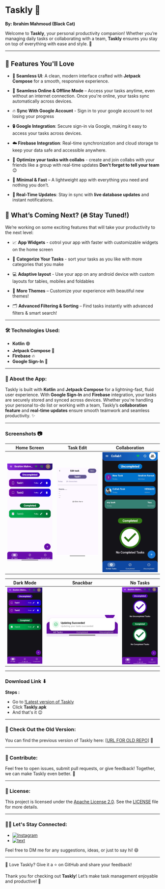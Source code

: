 # Taskly 🚀

**By: Ibrahim Mahmoud (Black Cat)**

Welcome to **Taskly**, your personal productivity companion! Whether you’re managing daily tasks or collaborating with a team, **Taskly** ensures you stay on top of everything with ease and style. 🎯

---

## 🌟 **Features You'll Love**

- **💎 Seamless UI**: A clean, modern interface crafted with **Jetpack Compose** for a smooth, responsive experience.
  
- 📡 **Seamless Online & Offline Mode** – Access your tasks anytime, even without an internet connection. Once you're online, your tasks sync automatically across devices.
  
- 🔥 **Sync With Google Account** - Sign in to your google account to not losing your progress
  
- **🔒 Google Integration**: Secure sign-in via Google, making it easy to access your tasks across devices.
  
- **☁️ Firebase Integration**: Real-time synchronization and cloud storage to keep your data safe and accessible anywhere.
  
- 👥 **Optimize your tasks with collabs** - create and join collabs with your friends like a group with real-time updates **Don't forget to tell your team**😉
  
- 🎯 **Minimal & Fast** – A lightweight app with everything you need and nothing you don’t.
  
- **📲 Real-Time Updates**: Stay in sync with **live database updates** and instant notifications.
  

## 🚀 **What’s Coming Next? (🔥 Stay Tuned!)**

We’re working on some exciting features that will take your productivity to the next level:

- 📈 **App Widgets** - cotrol your app with faster with customizable widgets on the home screen

- 📁 **Categorize Your Tasks** - sort your tasks as you like with more categories that you make

- 💻 **Adaptive layout** - Use your app on any android device with custom layouts for tables, mobiles and foldables

- 🌙 **More Themes** – Customize your experience with beautiful new themes!

- 🗂 **Advanced Filtering & Sorting** – Find tasks instantly with advanced filters & smart search!
---

### 🛠 Technologies Used:

- **Kotlin** 🟢
- **Jetpack Compose** 🖤
- **Firebase** 🔥
- **Google Sign-In** 🔑

---

### 📱 About the App:

Taskly is built with **Kotlin** and **Jetpack Compose** for a lightning-fast, fluid user experience. With **Google Sign-In** and **Firebase** integration, your tasks are securely stored and synced across devices. Whether you're handling your personal to-do list or working with a team, Taskly’s **collaboration feature** and **real-time updates** ensure smooth teamwork and seamless productivity. ✨

---

### Screenshots 📷

| Home Screen | Task Edit | Collaboration |
|------------|--------------|--------------|
| ![Home](Screenshots/lightmode.jpg) | ![Task Edit](Screenshots/taskeditlight.jpg) | ![Collaboration](Screenshots/collabscreen.jpg) |

| Dark Mode | Snackbar | No Tasks |
|----------|--------|--------------|
| ![Dark Mode](Screenshots/homewithtasks.jpg) | ![Snackbar](Screenshots/snackbar.jpg) | ![No Tasks](Screenshots/homenotasks.jpg) |

---

### Download Link ⬇

**Steps :**
 - Go to [!Latest version of Taskly](https://github.com/BIackCatt/Taskly/releases/tag/3.2.2)
 - Click **Taskly.apk**
 - And that's it 😉




---

### 🔗 Check Out the Old Version:

You can find the previous version of Taskly here: [[URL FOR OLD REPO](https://github.com/BIackCatt/Todo-Android-App)] 🔄

---

### 🤝 Contribute:

Feel free to open issues, submit pull requests, or give feedback! Together, we can make Taskly even better. 💬

---

### 📜 License:

This project is licensed under the [Apache License 2.0](https://www.apache.org/licenses/LICENSE-2.0). See the [LICENSE](LICENSE) file for more details.

---

### 👨‍💻 Let's Stay Connected:

 - [![Instagram](https://img.shields.io/badge/Instagram-833AB4?style=for-the-badge&logo=instagram&logoColor=white)](https://www.instagram.com/hemako_m?igsh=dXB5dXBnYmgyaTFh)
 - [![text](https://img.shields.io/badge/LinkedIn-0077B5?style=for-the-badge&logo=linkedin&logoColor=white)](https://eg.linkedin.com/in/ibrahim-mahmoud-1930b3329)
   
 Feel free to DM me for any suggestions, ideas, or just to say hi! 😄
 
---

🎯 Love Taskly? Give it a ⭐ on GitHub and share your feedback!

Thank you for checking out **Taskly**! Let’s make task management enjoyable and productive! 💪

